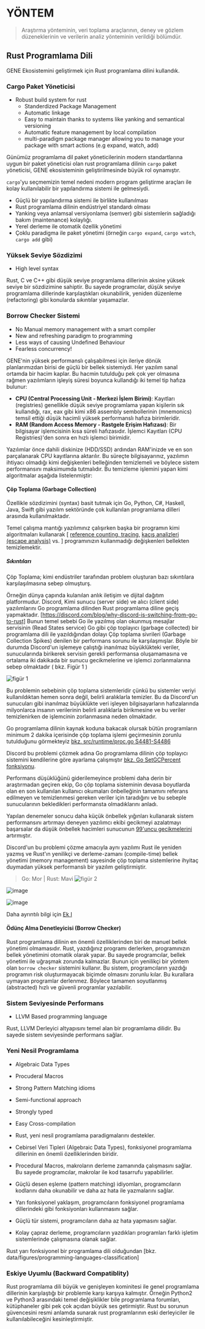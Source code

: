 # YÖNTEM

> Araştırma yönteminin, veri toplama araçlarının, deney ve gözlem düzeneklerinin ve verilerin analiz yönteminin
> verildiği bölümdür.

## Rust Programlama Dili

GENE Ekosistemini geliştirmek için Rust programlama dilini kullandık.

### Cargo Paket Yöneticisi

- Robust build system for rust
	- Standerdized Package Management
	- Automatic linkage
	- Easy to maintain thanks to systems like yanking and semantical versioning
	- Automatic feature management by local compilation
	- multi-paradigm package manager allowing you to manage your package with smart actions (e.g expand, watch, add)

Günümüz programlama dil paket yöneticilerinin modern standartlarına uygun bir paket yöneticisi olan rust programlama
dilinin `cargo` paket yöneticisi, GENE ekosisteminin geliştirilmesinde büyük rol oynamıştır.

`cargo`'yu seçmemizin temel nedeni modern program geliştirme araçları ile kolay kullanılabilir bir yapılandırma sistemi ile gelmesiydi.

- Güçlü bir yapılandırma sistemi ile birlikte kullanılması
- Rust programlama dilinin endüstriyel standardı olması
- Yanking veya anlamsal versiyonlama (semver) gibi sistemlerin sağladığı bakım (maintenance) kolaylığı.
- Yerel derleme ile otomatik özellik yönetimi
- Çoklu paradigma ile paket yönetimi (örneğin `cargo expand`, `cargo watch`, `cargo add` gibi)

### Yüksek Seviye Sözdizimi

- High level syntax

Rust, C ve C++ gibi düşük seviye programlama dillerinin aksine yüksek seviye bir sözdizimine sahiptir. Bu sayede
programcılar, düşük seviye programlama dillerinde karşılaştıkları okunabilirik, yeniden düzenleme (refactoring)
gibi konularda sıkıntılar yaşamazlar.

### Borrow Checker Sistemi

- No Manual memory management with a smart compiler
- New and refreshing paradigm to programming
- Less ways of causing Undefined Behaviour
- Fearless concurrency!


GENE'nin yüksek performanslı çalışabilmesi için ileriye dönük planlarımızdan birisi de güçlü bir bellek sistemiydi.
Her yazılım sanal ortamda bir hacim kaplar. Bu hacmin tutulduğu pek çok yer olmasına rağmen yazılımların işleyiş süresi boyunca
kullandığı iki temel tip hafıza bulunur:

- **CPU (Central Processing Unit - Merkezi İşlem Birimi)**: Kayıtları (registries) genellikle düşük seviye programlama yapan kişilerin sık kullandığı, rax, eax gibi kimi x86 assembly sembollerinin (mnemonics) temsil ettiği düşük hacimli yüksek performanslı hafıza birimleridir.
- **RAM (Random Access Memory - Rastgele Erişim Hafızası)**: Bir bilgisayar işlemcisinin kısa süreli hafızasıdır. İşlemci Kayıtları (CPU Registries)'den sonra en hızlı işlemci birimidir.

Yazılımlar önce dahili diskinize (HDD/SSD) ardından RAM'inizde ve en son parçalanarak CPU kayıtlarına aktarılır.
Bu süreçte bilgisayarınız, yazılımın ihtiyacı olmadığı kimi değişkenleri belleğinden temizlemeli ve böylece sistem performansını maksimumda tutmalıdır.
Bu temizleme işlemini yapan kimi algoritmalar aşağıda listelenmiştir:

#### Çöp Toplama (Garbage Collection)

Özellikle sözdizimini (syntax) basit tutmak için Go, Python, C#, Haskell, Java, Swift gibi yazılım sektöründe çok kullanılan programlama dilleri arasında kullanılmaktadır.

Temel çalışma mantığı yazılımınız çalışırken başka bir programın kimi algoritmaları kullanarak [
[reference counting, tracing](https://en.wikipedia.org/wiki/Garbage_collection_(computer_science)),
[kaçış analizleri (escape analysis)](https://en.wikipedia.org/wiki/Escape_analysis) vs. ]
programınızın kullanmadığı değişkenleri bellekten temizlemektir.

##### Sıkıntıları

Çöp Toplama; kimi endüstriler tarafından problem oluşturan bazı sıkıntılara karşılaşılmasına sebep olmuşturş.

Örneğin dünya çapında kulanılan anlık iletişim ve dijital dağıtım platformudur. Discord,
Kimi sunucu (server side) ve alıcı (client side) yazılımlarını Go programlama dilinden Rust programlama diline
geçiş yapmaktadır. [https://discord.com/blog/why-discord-is-switching-from-go-to-rust]
Bunun temel sebebi Go ile yazılmış olan okunmuş mesajlar servisinin (Read States service)
Go gibi çöp toplayıcı (garbage collected) bir programlama dili ile yazıldığından dolayı
Çöp toplama sivrileri (Garbage Collection Spikes) denilen bir performans sorunu ile karşılaşmışlar.
Böyle bir durumda Discord'un işlemeye çalıştığı inanılmaz büyüklükteki veriler, sunucularında birikerek
servisin gerekli performansa oluşamamasına ve ortalama iki dakikada bir sunucu gecikmelerine ve işlemci
zorlanmalarına sebep olmaktadır ( bkz. Figür 1 )

![figür 1](https://github.com/denizbaba0/gene/assets/107251435/27e4526b-4133-4541-bd16-4e5983150a3a)

Bu problemin sebebinin çöp toplama sistemleridir çünkü bu sistemler veriyi kullanıldıktan hemen sonra değil,
belirli aralıklarla temizler. Bu da Discord'un sunucuları gibi inanılmaz büyüklükte veri işleyen bilgisayarların
hafızalarında milyonlarca insanın verilerinin belirli aralıklarla birikmesine ve bu veriler temizlenirken de işlemcinin
zorlanmasına neden olmaktadır.

Go programlama dilinin kaynak koduna bakacak olursak bütün programların minimum 2 dakika içerisinde çöp toplama işlemi geçirmesinin
zorunlu tutulduğunu görmekteyiz [bkz. src/runtime/proc.go S4481-S4486](https://github.com/golang/go/blob/895b7c85addfffe19b66d8ca71c31799d6e55990/src/runtime/proc.go#L4481-L4486)

Discord bu problemi çözmek adına Go programlama dilinin çöp toplayıcı sistemini kendilerine göre ayarlama çalışmıştır [bkz. Go SetGCPercent fonksiyonu](https://pkg.go.dev/runtime/debug#SetGCPercent).

Performans düşüklüğünü giderilemeyince problemi daha derin bir araştırmadan geçiren ekip, Go çöp toplama sisteminin devasa boyutlarda olan en son kullanılan kullanıcı okumaları önbelleğinin tamamını 
referans edilmeyen ve temizlenmesi gereken veriler için taradığını ve bu sebeple sunucularının bekledikleri performansta olmadıklarını anladı.

Yapılan denemeler sonucu daha küçük önbellek yığınları kullanarak sistem performansını artırmayı deneyen yazılımcı ekibi gecikmeyi azalatmayı başarsalar da
düşük önbellek hacimleri sunucunun [99'uncu gecikmelerini](https://cloud.google.com/spanner/docs/latency-metrics#:~:text=99th%20percentile%20latency%3A%20The%20maximum,in%20less%20than%202%20seconds.) artırmıştır.

Discord'un bu problemi çözme amacıyla aynı yazılımı Rust ile yeniden yazmış ve Rust'ın yenilikçi ve derleme-zamanı (compile-time) bellek yönetimi (memory management) sayesinde çöp toplama sistemlerine ihyitaç duymadan
yüksek performanslı bir yazılım geliştirmiştir.


> Go: Mor | Rust: Mavi
![figür 2](https://github.com/denizbaba0/gene/assets/107251435/97982e37-54e0-455c-b9c6-86b2499bface)

![image](https://github.com/denizbaba0/gene/assets/107251435/cdead23a-bf43-4c77-810b-4f7ffafa19b7)

![image](https://github.com/denizbaba0/gene/assets/107251435/35429ff3-1589-46ac-9c39-ad13ac68501e)


Daha ayrıntılı bilgi için [Ek I](https://discord.com/blog/why-discord-is-switching-from-go-to-rust)

#### Ödünç Alma Denetleyicisi (Borrow Checker)

Rust programlama dilinin en önemli özelliklerinden biri de manuel bellek yönetimi olmamasıdır. Rust,
yazdığınız programı derlerken, programınızın bellek yönetimini otomatik olarak yapar. Bu sayede programcılar,
bellek yönetimi ile uğraşmak zorunda kalmazlar. Bunun için yenilikçi bir yöntem olan `borrow checker` sistemini
kullanır. Bu sistem, programcıların yazdığı programın risk oluşturmayacak biçimde olmasını zorunlu kılar.
Bu kurallara uymayan programlar derlenmez. Böylece tamamen soyutlanmış (abstracted) hızlı ve güvenli programlar
yazılabilir.

### Sistem Seviyesinde Performans

- LLVM Based programming language

Rust, LLVM Derleyici altyapısını temel alan bir programlama dilidir. Bu sayede sistem seviyesinde performans sağlar.

### Yeni Nesil Programlama

- Algebraic Data Types
- Procuderal Macros
- Strong Pattern Matching idioms
- Semi-functional approach
- Strongly typed
- Easy Cross-compilation

- Rust, yeni nesil programlama paradigmalarını destekler.
- Cebirsel Veri Tipleri (Algebraic Data Types), fonksiyonel programlama dillerinin en önemli özelliklerinden biridir.
- Procedural Macros, makroların derleme zamanında çalışmasını sağlar. Bu sayede programcılar, makrolar ile kod tasarrufu
  yapabilirler.
- Güçlü desen eşleme (pattern matching) idiyomları, programcıların kodlarını daha okunabilir ve daha az hata ile
  yazmalarını sağlar.
- Yarı fonksiyonel yaklaşım, programcıların fonksiyonel programlama dillerindeki gibi fonksiyonları kullanmasını sağlar.
- Güçlü tür sistemi, programcıların daha az hata yapmasını sağlar.
- Kolay çapraz derleme, programcıların yazdıkları programları farklı işletim sistemlerinde çalışmasına olanak sağlar.

Rust yarı fonksiyonel bir programlama dili olduğundan [bkz. data/figures/programming-languages-classification]

### Eskiye Uyumlu (Backward Compatiblity)

Rust programlama dili büyük ve genişleyen kominitesi ile genel programlama dillerinin karşılaştığı bir
problemle karşı karşıya kalmıştır. Örneğin Python2 ve Python3 arasındaki temel değişiklikler bile
programlama forumları, kütüphaneler gibi pek çok açıdan büyük ses getirmiştir. Rust bu sorunun güvencesini
resmi anlamda sunarak rust programlarının eski derleyiciler ile kullanılabileceğini kesinleştirmiştir.
